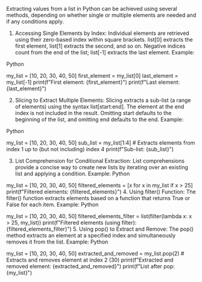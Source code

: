 Extracting values from a list in Python can be achieved using several methods, depending on whether single or multiple elements are needed and if any conditions apply.
1. Accessing Single Elements by Index:
Individual elements are retrieved using their zero-based index within square brackets.
list[0] extracts the first element, list[1] extracts the second, and so on.
Negative indices count from the end of the list; list[-1] extracts the last element.
Example:

Python

my_list = [10, 20, 30, 40, 50]
first_element = my_list[0]
last_element = my_list[-1]
print(f"First element: {first_element}")
print(f"Last element: {last_element}")

2. Slicing to Extract Multiple Elements:
Slicing extracts a sub-list (a range of elements) using the syntax list[start:end].
The element at the end index is not included in the result.
Omitting start defaults to the beginning of the list, and omitting end defaults to the end.
Example:

Python

my_list = [10, 20, 30, 40, 50]
sub_list = my_list[1:4] # Extracts elements from index 1 up to (but not including) index 4
print(f"Sub-list: {sub_list}")

3. List Comprehension for Conditional Extraction:
List comprehensions provide a concise way to create new lists by iterating over an existing list and applying a condition.
Example:
Python

my_list = [10, 20, 30, 40, 50]
filtered_elements = [x for x in my_list if x > 25]
print(f"Filtered elements: {filtered_elements}")
4. Using filter() Function:
The filter() function extracts elements based on a function that returns True or False for each item.
Example:
Python

my_list = [10, 20, 30, 40, 50]
filtered_elements_filter = list(filter(lambda x: x > 25, my_list))
print(f"Filtered elements (using filter): {filtered_elements_filter}")
5. Using pop() to Extract and Remove:
The pop() method extracts an element at a specified index and simultaneously removes it from the list.
Example:
Python

my_list = [10, 20, 30, 40, 50]
extracted_and_removed = my_list.pop(2) # Extracts and removes element at index 2 (30)
print(f"Extracted and removed element: {extracted_and_removed}")
print(f"List after pop: {my_list}")